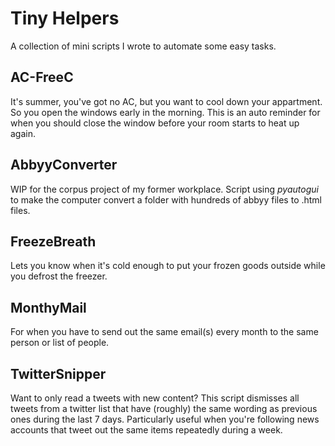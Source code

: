 # Tiny Helpers
A collection of mini scripts I wrote to automate some easy tasks.


## AC-FreeC
It's summer, you've got no AC, but you want to cool down your appartment. So you open the windows early in the morning.
This is an auto reminder for when you should close the window before your room starts to heat up again.


## AbbyyConverter
WIP for the corpus project of my former workplace. Script using *pyautogui* to make the computer convert a folder with hundreds of abbyy files to .html files.


## FreezeBreath
Lets you know when it's cold enough to put your frozen goods outside while you defrost the freezer.


## MonthyMail
For when you have to send out the same email(s) every month to the same person or list of people.


## TwitterSnipper
Want to only read a tweets with new content? This script dismisses all tweets from a twitter list that have (roughly) the same wording as previous ones during the last 7 days. Particularly useful when you're following news accounts that tweet out the same items repeatedly during a week.
